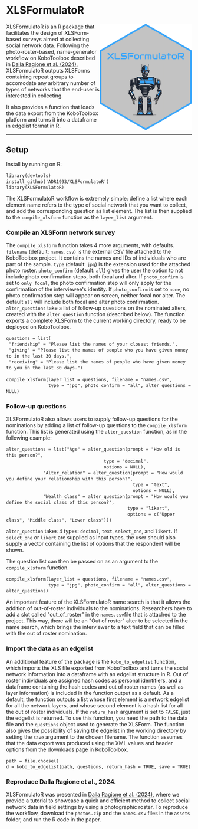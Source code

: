 XLSFormulatoR
========
<img align="right" src="https://github.com/ADR1993/XLSFormulatoR/blob/main/logo.png" alt="logo" width="250"> 

XLSFormulatoR is an R package that facilitates the design of XLSForm-based surveys aimed at collecting social network data.
Following the photo-roster-based, name-generator workflow on KoboToolbox described in [Dalla Ragione et al. (2024)](https://osf.io/preprints/socarxiv/gna3d), XLSFormulatoR outputs XLSForms containing repeat groups to accomodate any arbitrary number of types of networks that the end-user is interested in collecting. 

It also provides a function that loads the data export from the KoboToolbox platform and turns it into a dataframe in edgelist format in R.

-----

Setup
------
Install by running on R:
```{r}
library(devtools)
install_github('ADR1993/XLSFormulatoR')
library(XLSFormulatoR)
```

The XLSFormulatoR workflow is extremely simple: define a list where each element name refers to the type of social network that you want to collect, and add the corresponding question as list element.
The list is then supplied to the `compile_xlsform` function as the `layer_list` argument.

### Compile an XLSForm network survey

The `compile_xlsform` function takes 4 more arguments, with defaults.
`filename` (default: `names.csv`) is the external CSV file attached to the KoboToolbox project. It contains the names and IDs of individuals who are part of the sample.
`type` (default: `jpg`) is the extension used for the attached photo roster. 
`photo_confirm` (default: `all`) gives the user the option to not include photo confirmation steps, both focal and alter. 
If `photo_confirm` is set to `only_focal`, the photo confirmation step will only apply for the confirmation of the interviewee's identity.
If `photo_confirm` is set to `none`, no photo confirmation step will appear on screen, neither focal nor alter.
The default `all` will include both focal and alter photo confirmation.
`alter_questions` take a list of follow-up questions on the nominated alters, created with the `alter_question` function (described below).
The function exports a complete XLSForm to the current working directory, ready to be deployed on KoboToolbox. 
```{r}
questions = list(
 "friendship" = "Please list the names of your closest friends.",
 "giving" = "Please list the names of people who you have given money to in the last 30 days.",
 "receiving" = "Please list the names of people who have given money to you in the last 30 days.")

compile_xlsform(layer_list = questions, filename = "names.csv",
                type = "jpg", photo_confirm = "all", alter_questions = NULL)
```

### Follow-up questions

XLSFormulatoR also allows users to supply follow-up questions for the nominations by adding a list of follow-up questions to the `compile_xlsform` function. 
This list is generated using the `alter_question` function, as in the following example:
```{r}
alter_questions = list("Age" = alter_question(prompt = "How old is this person?", 
                                     type = "decimal",
                                     options = NULL), 
              "Alter_relation" = alter_question(prompt = "How would you define your relationship with this person?", 
                                                type = "text",
                                                options = NULL),
              "Wealth_class" = alter_question(prompt = "How would you define the social class of this person?",
                                              type = "likert", 
                                              options = c("Upper class", "Middle class", "Lower class")))
```
`alter_question` takes 4 types: `decimal`, `text`, `select_one`, and `likert`. If `select_one` or `likert` are supplied as input types, the user should also supply a vector containing the list of options that the respondent will be shown.

The question list can then be passed on as an argument to the `compile_xlsform` function. 
```{r}
compile_xlsform(layer_list = questions, filename = "names.csv",
                type = "jpg", photo_confirm = "all", alter_questions = alter_questions)
```
An important feature of the XLSFormulatoR name search is that it allows the addition of out-of-roster individuals to the nominations. 
Researchers have to add a slot called "out_of_roster" in the `names.csv`file that is attached to the project. 
This way, there will be an "Out of roster" alter to be selected in the name search, which brings the interviewer to a text field that can be filled with the out of roster nomination.

### Import the data as an edgelist

An additional feature of the package is the `kobo_to_edgelist` function, which imports the XLS file exported from KoboToolbox and turns the social network information into a dataframe with an edgelist structure in R. 
Out of roster individuals are assigned hash codes as personal identifiers, and a dataframe containing the hash codes and out of roster names (as well as layer information) is included in the function output as a default.
As a default, the function outputs a list whose first element is a network edgelist for all the network layers, and whose second element is a hash list for all the out of roster individuals.
If the `return_hash` argument is set to `FALSE`, just the edgelist is returned.
To use this function, you need the path to the data file and the `questions` object used to generate the XLSForm.
The function also gives the possibility of saving the edgelist in the working directory by setting the `save` argument to the chosen filename.
The function assumes that the data export was produced using the XML values and header options from the downloads page in KoboToolbox.
```{r}
path = file.choose()
d = kobo_to_edgelist(path, questions, return_hash = TRUE, save = TRUE)
```
### Reproduce Dalla Ragione et al., 2024.

XLSFormulatoR was presented in [Dalla Ragione et al. (2024)](https://osf.io/preprints/socarxiv/gna3d), where we provide a tutorial to showcase a quick and efficient method to collect social network data in field settings by using a photographic roster. To reproduce the workflow, download the `photos.zip` and the `names.csv` files in the `assets` folder, and run the R code in the paper. 
